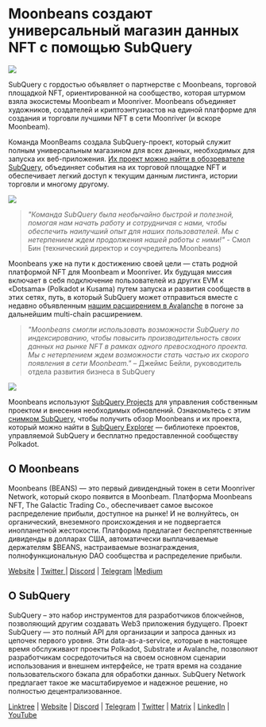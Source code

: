 # Moonbeans создают универсальный магазин данных NFT с помощью SubQuery

![](https://miro.medium.com/max/1400/0*WyB06V5POhvv7q4m)

SubQuery с гордостью объявляет о партнерстве с Moonbeans, торговой площадкой NFT, ориентированной на сообщество, которая штурмом взяла экосистемы Moonbeam и Moonriver. Moonbeans объединяет художников, создателей и криптоэнтузиастов на единой платформе для создания и торговли лучшими NFT в сети Moonriver (и вскоре Moonbeam).

Команда MoonBeams создала SubQuery-проект, который служит полным универсальным магазином для всех данных, необходимых для запуска их веб-приложения. [Их проект можно найти в обозревателе SubQuery](https://explorer.subquery.network/subquery/m00nbeans/marketplace-v3), объединяет события на их торговой площадке NFT и обеспечивает легкий доступ к текущим данным листинга, истории торговли и многому другому.

![](https://miro.medium.com/max/1400/0*j4M8qDAU12se05uX)

> _"Команда SubQuery была необычайно быстрой и полезной, помогая нам начать работу и сотрудничая с нами, чтобы обеспечить наилучший опыт для наших пользователей. Мы с нетерпением ждем продолжения нашей работы с ними!"_ - Смол Бин (технический директор и соучредитель Moonbeans)

Moonbeans уже на пути к достижению своей цели — стать родной платформой NFT для Moonbeam и Moonriver. Их будущая миссия включает в себя подключение пользователей из других EVM к «Dotsama» (Polkadot и Kusama) путем запуска и развития сообществ в этих сетях, путь, в который SubQuery может отправиться вместе с недавно объявленным [нашим расширением в Avalanche](../blogs/20220321-avalache.md) в погоне за дальнейшим multi-chain расширением.

> _"Moonbeans смогли использовать возможности SubQuery по индексированию, чтобы повысить производительность своих данных на рынке NFT в рамках одного превосходного проекта. Мы с нетерпением ждем возможности стать частью их скорого появления в сети Moonbeam."_ – Джеймс Бейли, руководитель отдела развития бизнеса в SubQuery

![](https://miro.medium.com/max/1400/0*-FlPYXDl_QKfz9s5)

Moonbeans используют [SubQuery Projects](https://project.subquery.network/) для управления собственным проектом и внесения необходимых обновлений. Ознакомьтесь с этим [снимком SubQuery](https://twitter.com/subquerynetwork/status/1497134283827339416?s=21), чтобы получить обзор Moonbeans и их проекта, который можно найти в [SubQuery Explorer](https://explorer.subquery.network/) — библиотеке проектов, управляемой SubQuery и бесплатно предоставленной сообществу Polkadot.

## О Moonbeans

Moonbeans (BEANS) — это первый дивидендный токен в сети Moonriver Network, который скоро появится в Moonbeam. Платформа Moonbeans NFT, The Galactic Trading Co., обеспечивает самое высокое распределение прибыли, доступное на рынке! И не волнуйтесь, он органический, внеземного происхождения и не подвергается инопланетной жестокости. Платформа предлагает беспрепятственные дивиденды в долларах США, автоматически выплачиваемые держателям $BEANS, настраиваемые вознаграждения, полнофункциональную DAO сообщества и распределение прибыли.

[Website](http://moonbeans.io/) | [Twitter ](https://twitter.com/MoonBeansIO)| [Discord](http://discord.gg/qqE9aBPzQ9) | [Telegram](http://t.me/moonbeansio) |[Medium](https://medium.com/@MoonBeans)

## О SubQuery

SubQuery – это набор инструментов для разработчиков блокчейнов, позволяющий другим создавать Web3 приложения будущего. Проект SubQuery — это полный API для организации и запроса данных из цепочек первого уровня. Эти data-as-a-service, которые в настоящее время обслуживают проекты Polkadot, Substrate и Avalanche, позволяют разработчикам сосредоточиться на своем основном сценарии использования и внешнем интерфейсе, не тратя время на создание пользовательского бэкапа для обработки данных. SubQuery Network предлагает такое же масштабируемое и надежное решение, но полностью децентрализованное.

[Linktree](https://linktr.ee/subquerynetwork) | [Website](https://subquery.network/) | [Discord](https://discord.com/invite/78zg8aBSMG) | [Telegram](https://t.me/subquerynetwork) | [Twitter](https://twitter.com/subquerynetwork) | [Matrix](https://matrix.to/#/#subquery:matrix.org) | [LinkedIn](https://www.linkedin.com/company/subquery) | [YouTube](https://www.youtube.com/channel/UCi1a6NUUjegcLHDFLr7CqLw)
